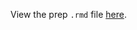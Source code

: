 View the prep `.rmd` file [here](https://github.com/OHI-Science/bhi-prep/blob/draft/baltic2019/FIS/fis_prep.rmd).
